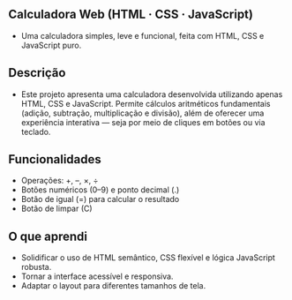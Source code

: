 ## Calculadora Web (HTML · CSS · JavaScript)

- Uma calculadora simples, leve e funcional, feita com HTML, CSS e JavaScript puro.

## Descrição

- Este projeto apresenta uma calculadora desenvolvida utilizando apenas HTML, CSS e JavaScript. Permite cálculos aritméticos fundamentais (adição, subtração, multiplicação e divisão), além de oferecer uma experiência interativa — seja por meio de cliques em botões ou via teclado.


## Funcionalidades

- Operações: +, –, ×, ÷
- Botões numéricos (0–9) e ponto decimal (.)
- Botão de igual (=) para calcular o resultado
- Botão de limpar (C)

## O que aprendi

- Solidificar o uso de HTML semântico, CSS flexível e lógica JavaScript robusta.
- Tornar a interface acessível e responsiva.
- Adaptar o layout para diferentes tamanhos de tela.

